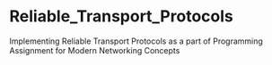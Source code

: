 # Reliable_Transport_Protocols
Implementing Reliable Transport Protocols as a part of Programming Assignment for Modern Networking Concepts

